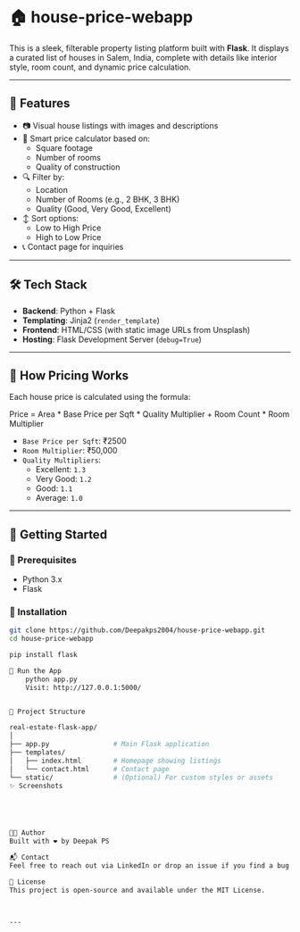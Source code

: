 
# 🏠 house-price-webapp

This is a sleek, filterable property listing platform built with **Flask**. It displays a curated list of houses in Salem, India, complete with details like interior style, room count, and dynamic price calculation.

---

## 🔧 Features

- 📷 Visual house listings with images and descriptions
- 🧠 Smart price calculator based on:
  - Square footage
  - Number of rooms
  - Quality of construction
- 🔍 Filter by:
  - Location
  - Number of Rooms (e.g., 2 BHK, 3 BHK)
  - Quality (Good, Very Good, Excellent)
- ↕️ Sort options:
  - Low to High Price
  - High to Low Price
- 📞 Contact page for inquiries

---

## 🛠️ Tech Stack

- **Backend**: Python + Flask
- **Templating**: Jinja2 (`render_template`)
- **Frontend**: HTML/CSS (with static image URLs from Unsplash)
- **Hosting**: Flask Development Server (`debug=True`)

---

## 🧠 How Pricing Works

Each house price is calculated using the formula:

Price = Area * Base Price per Sqft * Quality Multiplier + Room Count * Room Multiplier


- `Base Price per Sqft`: ₹2500
- `Room Multiplier`: ₹50,000
- `Quality Multipliers`:
  - Excellent: `1.3`
  - Very Good: `1.2`
  - Good: `1.1`
  - Average: `1.0`

---

## 🚀 Getting Started

### 🔹 Prerequisites

- Python 3.x
- Flask

### 🔹 Installation

```bash
git clone https://github.com/Deepakps2004/house-price-webapp.git
cd house-price-webapp

pip install flask

🔹 Run the App
    python app.py
    Visit: http://127.0.0.1:5000/


📁 Project Structure

real-estate-flask-app/
│
├── app.py                # Main Flask application
├── templates/
│   ├── index.html        # Homepage showing listings
│   └── contact.html      # Contact page
└── static/               # (Optional) For custom styles or assets
✨ Screenshots 





🧑‍💻 Author
Built with ❤️ by Deepak PS

📬 Contact
Feel free to reach out via LinkedIn or drop an issue if you find a bug!

📜 License
This project is open-source and available under the MIT License.



---


